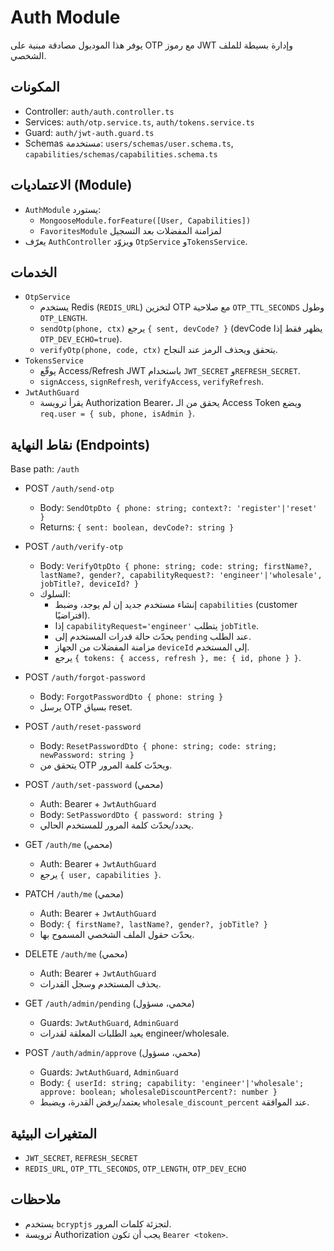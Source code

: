 # Auth Module

يوفر هذا الموديول مصادقة مبنية على OTP مع رموز JWT وإدارة بسيطة للملف الشخصي.

## المكونات
- Controller: `auth/auth.controller.ts`
- Services: `auth/otp.service.ts`, `auth/tokens.service.ts`
- Guard: `auth/jwt-auth.guard.ts`
- Schemas مستخدمة: `users/schemas/user.schema.ts`, `capabilities/schemas/capabilities.schema.ts`

## الاعتماديات (Module)
- `AuthModule` يستورد:
  - `MongooseModule.forFeature([User, Capabilities])`
  - `FavoritesModule` لمزامنة المفضلات بعد التسجيل
- يعرّف `AuthController` ويزوّد `OtpService` و`TokensService`.

## الخدمات
- `OtpService`
  - يستخدم Redis (`REDIS_URL`) لتخزين OTP مع صلاحية `OTP_TTL_SECONDS` وطول `OTP_LENGTH`.
  - `sendOtp(phone, ctx)` يرجع `{ sent, devCode? }` (devCode يظهر فقط إذا `OTP_DEV_ECHO=true`).
  - `verifyOtp(phone, code, ctx)` يتحقق ويحذف الرمز عند النجاح.
- `TokensService`
  - يوقّع Access/Refresh JWT باستخدام `JWT_SECRET` و`REFRESH_SECRET`.
  - `signAccess`, `signRefresh`, `verifyAccess`, `verifyRefresh`.
- `JwtAuthGuard`
  - يقرأ ترويسة Authorization Bearer، يحقق من الـ Access Token ويضع `req.user = { sub, phone, isAdmin }`.

## نقاط النهاية (Endpoints)
Base path: `/auth`

- POST `/auth/send-otp`
  - Body: `SendOtpDto { phone: string; context?: 'register'|'reset' }`
  - Returns: `{ sent: boolean, devCode?: string }`

- POST `/auth/verify-otp`
  - Body: `VerifyOtpDto { phone: string; code: string; firstName?, lastName?, gender?, capabilityRequest?: 'engineer'|'wholesale', jobTitle?, deviceId? }`
  - السلوك:
    - إنشاء مستخدم جديد إن لم يوجد، وضبط `capabilities` (customer افتراضيًا).
    - إذا `capabilityRequest='engineer'` يتطلب `jobTitle`.
    - يحدّث حالة قدرات المستخدم إلى `pending` عند الطلب.
    - مزامنة المفضلات من الجهاز `deviceId` إلى المستخدم.
    - يرجع `{ tokens: { access, refresh }, me: { id, phone } }`.

- POST `/auth/forgot-password`
  - Body: `ForgotPasswordDto { phone: string }`
  - يرسل OTP بسياق reset.

- POST `/auth/reset-password`
  - Body: `ResetPasswordDto { phone: string; code: string; newPassword: string }`
  - يتحقق من OTP ويحدّث كلمة المرور.

- POST `/auth/set-password` (محمي)
  - Auth: Bearer + `JwtAuthGuard`
  - Body: `SetPasswordDto { password: string }`
  - يحدد/يحدّث كلمة المرور للمستخدم الحالي.

- GET `/auth/me` (محمي)
  - Auth: Bearer + `JwtAuthGuard`
  - يرجع `{ user, capabilities }`.

- PATCH `/auth/me` (محمي)
  - Auth: Bearer + `JwtAuthGuard`
  - Body: `{ firstName?, lastName?, gender?, jobTitle? }`
  - يحدّث حقول الملف الشخصي المسموح بها.

- DELETE `/auth/me` (محمي)
  - Auth: Bearer + `JwtAuthGuard`
  - يحذف المستخدم وسجل القدرات.

- GET `/auth/admin/pending` (محمي، مسؤول)
  - Guards: `JwtAuthGuard`, `AdminGuard`
  - يعيد الطلبات المعلقة لقدرات engineer/wholesale.

- POST `/auth/admin/approve` (محمي، مسؤول)
  - Guards: `JwtAuthGuard`, `AdminGuard`
  - Body: `{ userId: string; capability: 'engineer'|'wholesale'; approve: boolean; wholesaleDiscountPercent?: number }`
  - يعتمد/يرفض القدرة، ويضبط `wholesale_discount_percent` عند الموافقة.

## المتغيرات البيئية
- `JWT_SECRET`, `REFRESH_SECRET`
- `REDIS_URL`, `OTP_TTL_SECONDS`, `OTP_LENGTH`, `OTP_DEV_ECHO`

## ملاحظات
- يستخدم `bcryptjs` لتجزئة كلمات المرور.
- ترويسة Authorization يجب أن تكون `Bearer <token>`.
